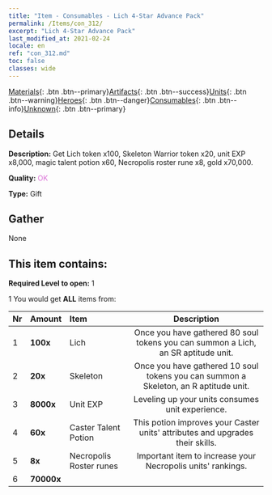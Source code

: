 ```yaml
---
title: "Item - Consumables - Lich 4-Star Advance Pack"
permalink: /Items/con_312/
excerpt: "Lich 4-Star Advance Pack"
last_modified_at: 2021-02-24
locale: en
ref: "con_312.md"
toc: false
classes: wide
---
```

 [Materials](/Items/){: .btn .btn--primary}[Artifacts](/Items/Artifacts/){: .btn .btn--success}[Units](/Items/Units/){: .btn .btn--warning}[Heroes](/Items/Heroes/){: .btn .btn--danger}[Consumables](/Items/Consumables/){: .btn .btn--info}[Unknown](/Items/Unknown/){: .btn .btn--primary}

## Details
 **Description:** Get Lich token x100, Skeleton Warrior token x20, unit EXP x8,000, magic talent potion x60, Necropolis roster rune x8, gold x70,000.

 **Quality:** <span style="color: #DA70D6">OK</span>

 **Type:** Gift

## Gather

  None

## This item contains:

 **Required Level to open:** 1

 1 You would get **ALL** items  from:

  | Nr | Amount |     Item    | Description |
  |:---|:-------|:------------|:-----------:|
  | 1 |  **100x** | Lich | Once you have gathered 80 soul tokens you can summon a Lich, an SR aptitude unit.  | 
  | 2 |  **20x** | Skeleton | Once you have gathered 10 soul tokens you can summon a Skeleton, an R aptitude unit.  | 
  | 3 |  **8000x** | Unit EXP | Leveling up your units consumes unit experience.  | 
  | 4 |  **60x** | Caster Talent Potion | This potion improves your Caster units' attributes and upgrades their skills.  | 
  | 5 |  **8x** | Necropolis Roster runes | Important item to increase your Necropolis units' rankings.  | 
  | 6 |  **70000x** | <i class="fas fa-coins"/> |  | 
